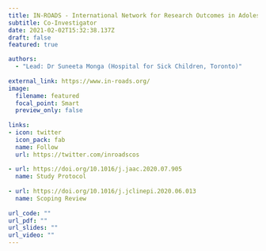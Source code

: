 ```yaml
---
title: IN-ROADS - International Network for Research Outcomes in Adolescent Depression Studies
subtitle: Co-Investigator
date: 2021-02-02T15:32:38.137Z
draft: false
featured: true

authors:
  - "Lead: Dr Suneeta Monga (Hospital for Sick Children, Toronto)"
    
external_link: https://www.in-roads.org/
image:
  filename: featured
  focal_point: Smart
  preview_only: false
  
links:
- icon: twitter
  icon_pack: fab
  name: Follow
  url: https://twitter.com/inroadscos
  
- url: https://doi.org/10.1016/j.jaac.2020.07.905
  name: Study Protocol
  
- url: https://doi.org/10.1016/j.jclinepi.2020.06.013
  name: Scoping Review
  
url_code: ""
url_pdf: ""
url_slides: ""
url_video: ""
---
```

